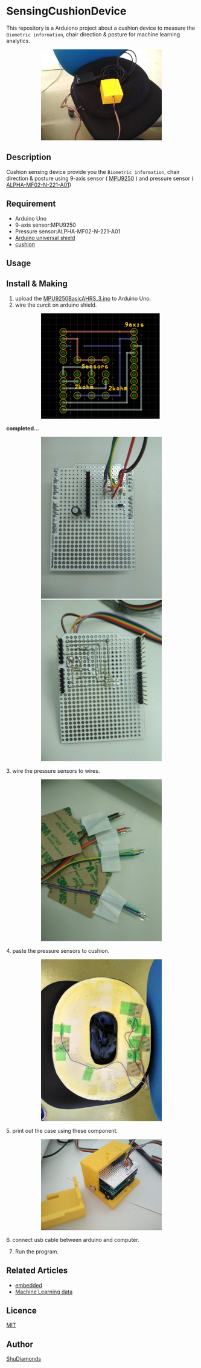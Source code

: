 # SensingCushionDevice
This repository is a Arduiono project about a cushion device to measure the `Biometric information`, chair direction & posture for machine learning analytics. 

<div class="imgWrap">
<p align="center"> 
<img  src="https://github.com/ShuDiamonds/SensingCushionDevice/blob/master/image/tattery.jpg" width="320px"  title="Outlook of Cushion device">
</p>
</div>

## Description
 Cushion sensing device provide you the `Biometric information`, chair direction & posture 
 using 9-axis sensor ( [MPU9250](https://www.amazon.co.jp/HiLetgo-MPU9250-9%E8%87%AA%E7%94%B1%E5%BA%A61-%E3%82%B8%E3%83%A3%E3%82%A4%E3%83%AD%E3%82%B9%E3%82%B3%E3%83%BC%E3%83%97-%E7%A3%81%E6%B0%97%E3%82%BB%E3%83%B3%E3%82%B5/dp/B0154PM102/ref=sr_1_1?ie=UTF8&qid=1530681387&sr=8-1&keywords=mpu9250) ) and pressure sensor ( [ALPHA-MF02-N-221-A01](https://www.switch-science.com/catalog/2615/))



## Requirement
* Arduino Uno
* 9-axis sensor:MPU9250
* Pressure sensor:ALPHA-MF02-N-221-A01 
* [Arduino universal shield](https://www.switch-science.com/catalog/990/)
* [cushion](https://www.amazon.co.jp/clausius-%E3%83%89%E3%83%BC%E3%83%8A%E3%83%84%E5%9E%8B-%E9%AB%98%E5%8F%8D%E7%99%BA-%E3%82%AF%E3%83%83%E3%82%B7%E3%83%A7%E3%83%B3-%E9%AA%A8%E7%9B%A4%E7%9F%AF%E6%AD%A3/dp/B01NBC6P87/ref=sr_1_4?ie=UTF8&qid=1530685153&sr=8-4&keywords=%E5%86%86%E5%BA%A7%E3%82%AF%E3%83%83%E3%82%B7%E3%83%A7%E3%83%B3&th=1)

## Usage
  
## Install & Making
1. upload the [MPU9250BasicAHRS_3.ino](https://github.com/ShuDiamonds/SensingCushionDevice/blob/master/MPU9250BasicAHRS_3/MPU9250BasicAHRS_3.ino) to Arduino Uno.
2. wire the curcit on arduino shield.
<p align="center"> 
  <img  src="https://github.com/ShuDiamonds/SensingCushionDevice/blob/master/image/wiring diagram.png" width="320px"  title="Wiring diagram">
</p>
        <b>completed...</b>
<p align="center"> 
  <img  src="https://github.com/ShuDiamonds/SensingCushionDevice/blob/master/image/circuit tableside.jpg" width="320px"  title="Wiring diagram">
  <img  src="https://github.com/ShuDiamonds/SensingCushionDevice/blob/master/image/circuit backside.jpg" width="320px"  title="Wiring diagram">
  <br clear="both">
</p>
3. wire the pressure sensors to wires.
<p align="center"> 
<img  src="https://github.com/ShuDiamonds/SensingCushionDevice/blob/master/image/pressuresensor.jpg" width="320px"  title="wires and pressure sensors">
</p>
4. paste the pressure sensors to cushion.
<p align="center"> 
<img  src="https://github.com/ShuDiamonds/SensingCushionDevice/blob/master/image/chusion and pressuresensor.jpg" width="320px"  title="wires and pressure sensors">
</p>
5. print out the case using these component.
<p align="center"> 
<img  src="https://github.com/ShuDiamonds/SensingCushionDevice/blob/master/image/3dpritnter.jpg" width="320px"  title="wires and pressure sensors">
</p>
6. connect usb cable between arduino and computer.

7. Run the program.

## Related Articles
* [embedded](https://github.com/topics/shu-embedded-systems)
* [Machine Learning data](https://github.com/topics/shu-machine-learning-data)

## Licence

  [MIT](https://github.com/tcnksm/tool/blob/master/LICENCE)


## Author
  [ShuDiamonds](https://github.com/ShuDiamonds)
